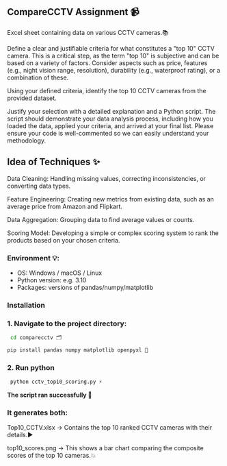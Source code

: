 ## CompareCCTV Assignment 📹

Excel sheet containing data on various CCTV cameras.📚

Define a clear and justifiable criteria for what constitutes a "top 10" CCTV camera. This is a critical step, as the term "top 10" is subjective and can be based on a variety of factors. Consider aspects such as price, features (e.g., night vision range, resolution), durability (e.g., waterproof rating), or a combination of these.

Using your defined criteria, identify the top 10 CCTV cameras from the provided dataset.

Justify your selection with a detailed explanation and a Python script. The script should demonstrate your data analysis process, including how you loaded the data, applied your criteria, and arrived at your final list. Please ensure your code is well-commented so we can easily understand your methodology.

## Idea of Techniques ✨

Data Cleaning: Handling missing values, correcting inconsistencies, or converting data types.

Feature Engineering: Creating new metrics from existing data, such as an average price from Amazon and Flipkart.

Data Aggregation: Grouping data to find average values or counts.

Scoring Model: Developing a simple or complex scoring system to rank the products based on your chosen criteria.

### Environment 💡:
- OS: Windows / macOS / Linux
- Python version: e.g. 3.10
- Packages: versions of pandas/numpy/matplotlib
  

### Installation

### 1. Navigate to the project directory:
   ```bash
    cd comparecctv 🗂️
   ```
   ```bash
   pip install pandas numpy matplotlib openpyxl 🚀
   ```
### 2. Run python
 ```bash
  python cctv_top10_scoring.py ⚡
   ```
**The script ran successfully 🎉** 

### It generates both:

Top10_CCTV.xlsx → Contains the top 10 ranked CCTV cameras with their details.▶️

top10_scores.png → This shows a bar chart comparing the composite scores of the top 10 cameras.💥
